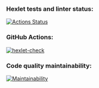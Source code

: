 ### Hexlet tests and linter status:

[![Actions Status](https://github.com/Smbsdream/frontend-project-46/actions/workflows/hexlet-check.yml/badge.svg)](https://github.com/Smbsdream/frontend-project-46/actions)

### GitHub Actions:

[![hexlet-check](https://github.com/Smbsdream/frontend-project-46/actions/workflows/hexlet-check.yml/badge.svg)](https://github.com/Smbsdream/frontend-project-46/actions/workflows/hexlet-check.yml)

### Code quality maintainability:

[![Maintainability](https://api.codeclimate.com/v1/badges/79288441bac31cb1e4b4/maintainability)](https://codeclimate.com/github/Smbsdream/frontend-project-46/maintainability)
